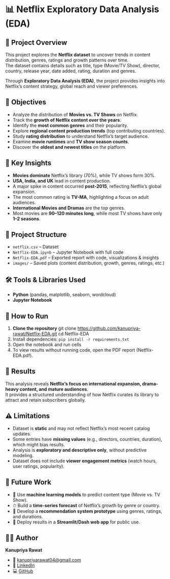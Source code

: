 # 📊 Netflix Exploratory Data Analysis (EDA)

## 📌 Project Overview
This project explores the **Netflix dataset** to uncover trends in content distribution, genres, ratings and growth patterns over time.  
The dataset contains details such as title, type (Movie/TV Show), director, country, release year, date added, rating, duration and genres.  

Through **Exploratory Data Analysis (EDA)**, the project provides insights into Netflix’s content strategy, global reach and viewer preferences.  


## 🎯 Objectives
- Analyze the distribution of **Movies vs. TV Shows** on Netflix.  
- Track the **growth of Netflix content over the years**.  
- Identify the **most common genres** and their popularity.  
- Explore **regional content production trends** (top contributing countries).  
- Study **rating distribution** to understand Netflix’s target audience.  
- Examine **movie runtimes** and **TV show season counts**.  
- Discover the **oldest and newest titles** on the platform.  


## 🔎 Key Insights
- **Movies dominate** Netflix’s library (70%), while TV shows form 30%.  
- **USA, India, and UK** lead in content production.  
- A major spike in content occurred **post-2015**, reflecting Netflix’s global expansion.  
- The most common rating is **TV-MA**, highlighting a focus on adult audiences.  
- **International Movies and Dramas** are the top genres.  
- Most movies are **90–120 minutes long**, while most TV shows have only **1–2 seasons**.  


## 📂 Project Structure
- `netflix.csv` – Dataset  
- `Netflix-EDA.ipynb` – Jupyter Notebook with full code  
- `Netflix-EDA.pdf` – Exported report with code, visualizations & insights  
- `images/` – Saved plots (content distribution, growth, genres, ratings, etc.)  


## 🛠 Tools & Libraries Used
- **Python** (pandas,  matplotlib, seaborn, wordcloud)
- **Jupyter Notebook**


## 🚀 How to Run
1. **Clone the repository**
   git clone https://github.com/kanupriya-rawat/Netflix-EDA.git
   cd Netflix-EDA
2. Install dependencies: `pip install -r requirements.txt`
3. Open the notebook and run cells
4. To view results without running code, open the PDF report (Netflix-EDA.pdf).


## 🚀 Results
This analysis reveals **Netflix’s focus on international expansion, drama-heavy content, and mature audiences**.  
It provides a structured understanding of how Netflix curates its library to attract and retain subscribers globally.  


## ⚠️ Limitations
- Dataset is **static** and may not reflect Netflix’s most recent catalog updates.  
- Some entries have **missing values** (e.g., directors, countries, duration), which might bias results.    
- Analysis is **exploratory and descriptive only**, without predictive modeling.  
- Dataset does not include **viewer engagement metrics** (watch hours, user ratings, popularity).  


## 🔮 Future Work
- 🧠 Use **machine learning models** to predict content type (Movie vs. TV Show).  
- ⏱ Build a **time-series forecast** of Netflix’s growth by genre or country.  
- 📌 Develop a **recommendation system prototype** using genres, ratings, and durations.    
- 📱 Deploy results in a **Streamlit/Dash web app** for public use.  


## 👩‍💻 Author
**Kanupriya Rawat** 
- 📧 kanupriyarawat04@gmail.com
- 🔗 [LinkedIn](https://www.linkedin.com/in/kanupriyarawat)  
- 💻 [GitHub](https://github.com/kanupriya-rawat)  


